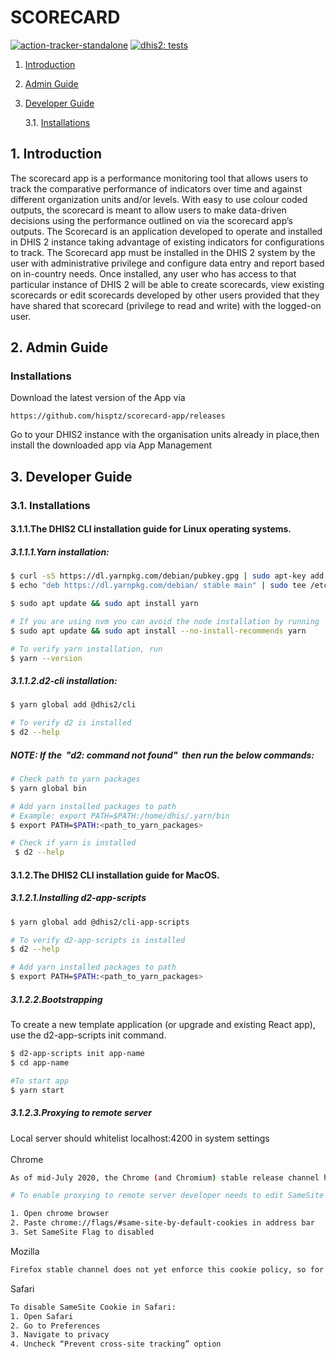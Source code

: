 # SCORECARD

[![action-tracker-standalone](https://img.shields.io/endpoint?url=https://dashboard.cypress.io/badge/simple/9ps7gr/develop&style=flat&logo=cypress)](https://dashboard.cypress.io/projects/demzvf/runs)
[![dhis2: tests](https://github.com/hisptz/action-tracker-standalone/actions/workflows/tests.yml/badge.svg?branch=develop)](https://github.com/hisptz/action-tracker-standalone/actions/workflows/tests.yml)

1.  [Introduction](#Introduction)

2.  [Admin Guide](#Admin)
3.  [Developer Guide](#Developer)

    3.1. [Installations](#DevInstallation)

## 1. <a name='Introduction'></a>Introduction

The scorecard app is a performance monitoring tool that allows users to track the comparative performance of indicators over time and against different organization units and/or levels. With easy to use colour coded outputs, the scorecard is meant to allow users to make data-driven decisions using the performance outlined on via the scorecard app’s outputs.
The Scorecard is an application developed to operate and installed in DHIS 2 instance taking advantage of existing indicators for configurations to track. The Scorecard app must be installed in the DHIS 2 system by the user with administrative privilege and configure data entry and report based on in-country needs. Once installed, any user who has access to that particular instance of DHIS 2 will be able to create scorecards, view existing scorecards or edit scorecards developed by other users provided that they have shared that scorecard (privilege to read and write) with the logged-on user.

## 2. <a name='Admin'></a>Admin Guide

### <a name='Installations'></a>Installations

Download the latest version of the App via

```
https://github.com/hisptz/scorecard-app/releases
```

Go to your DHIS2 instance with the organisation units already in place,then install the downloaded app via App Management

## 3. <a name='Developer'></a>Developer Guide

### 3.1. <a name='DevInstallation'></a>Installations

#### 3.1.1.The DHIS2 CLI installation guide for Linux operating systems.

##### 3.1.1.1.Yarn installation:

```bash
$ curl -sS https://dl.yarnpkg.com/debian/pubkey.gpg | sudo apt-key add -
$ echo "deb https://dl.yarnpkg.com/debian/ stable main" | sudo tee /etc/apt/sourcechh::s.list.d/yarn.list

$ sudo apt update && sudo apt install yarn

# If you are using nvm you can avoid the node installation by running
$ sudo apt update && sudo apt install --no-install-recommends yarn

# To verify yarn installation, run
$ yarn --version
```

##### 3.1.1.2.d2-cli installation:

```bash
$ yarn global add @dhis2/cli

# To verify d2 is installed
$ d2 --help
```

##### NOTE: If the &nbsp;<strong>"d2: command not found"</strong>&nbsp; then run the below commands:

```bash
# Check path to yarn packages
$ yarn global bin

# Add yarn installed packages to path
# Example: export PATH=$PATH:/home/dhis/.yarn/bin
$ export PATH=$PATH:<path_to_yarn_packages>

# Check if yarn is installed
 $ d2 --help
```

#### 3.1.2.The DHIS2 CLI installation guide for MacOS.

##### 3.1.2.1.Installing d2-app-scripts

```bash
$ yarn global add @dhis2/cli-app-scripts

# To verify d2-app-scripts is installed
$ d2 --help

# Add yarn installed packages to path
$ export PATH=$PATH:<path_to_yarn_packages>

```

##### 3.1.2.2.Bootstrapping

To create a new template application (or upgrade and existing React app), use the d2-app-scripts init command.

```bash
$ d2-app-scripts init app-name
$ cd app-name

#To start app
$ yarn start
```

##### 3.1.2.3.Proxying to remote server

Local server should whitelist
localhost:4200 in system settings
<br>
<br>
Chrome

```bash
As of mid-July 2020, the Chrome (and Chromium) stable release channel has started to disable cross-site cookies by default. Mozilla Firefox has pushed this change to their beta channel and will likely release it to the stable channel soon.

# To enable proxying to remote server developer needs to edit SameSite Cookie Attribute when debugging app or developing app

1. Open chrome browser
2. Paste chrome://flags/#same-site-by-default-cookies in address bar
3. Set SameSite Flag to disabled
```

Mozilla
<br>

```bash
Firefox stable channel does not yet enforce this cookie policy, so for the moment everything should continue to work. Currently there doesn’t appear to be an easy way to disable the policy in Firefox Beta.
```

Safari

```bash
To disable SameSite Cookie in Safari:
1. Open Safari
2. Go to Preferences
3. Navigate to privacy
4. Uncheck “Prevent cross-site tracking” option
```
